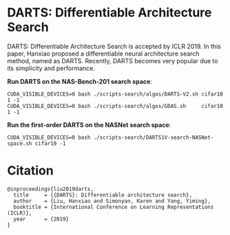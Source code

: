 # DARTS: Differentiable Architecture Search

DARTS: Differentiable Architecture Search is accepted by ICLR 2019.
In this paper, Hanxiao proposed a differentiable neural architecture search method, named as DARTS.
Recently, DARTS becomes very popular due to its simplicity and performance.

**Run DARTS on the NAS-Bench-201 search space**:
```
CUDA_VISIBLE_DEVICES=0 bash ./scripts-search/algos/DARTS-V2.sh cifar10 1 -1
CUDA_VISIBLE_DEVICES=0 bash ./scripts-search/algos/GDAS.sh     cifar10 1 -1
```

**Run the first-order DARTS on the NASNet search space**:
```
CUDA_VISIBLE_DEVICES=0 bash ./scripts-search/DARTS1V-search-NASNet-space.sh cifar10 -1
```

# Citation

```
@inproceedings{liu2019darts,
  title     = {{DARTS}: Differentiable architecture search},
  author    = {Liu, Hanxiao and Simonyan, Karen and Yang, Yiming},
  booktitle = {International Conference on Learning Representations (ICLR)},
  year      = {2019}
}
```
